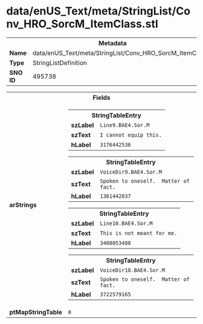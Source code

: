 <h1>data/enUS_Text/meta/StringList/Conv_HRO_SorcM_ItemClass.stl</h1><table><tr><th colspan="100%">Metadata</th></tr><tr><td><b>Name</b></td><td>data/enUS_Text/meta/StringList/Conv_HRO_SorcM_ItemClass.stl</td></tr><tr><td><b>Type</b></td><td>StringListDefinition</td></tr><tr><td><b>SNO ID</b></td><td>495738</td></tr></table>

<table><tr><th colspan="100%">Fields</th></tr><tr><td><b>arStrings</b></td><td><table><tr><th colspan="100%">StringTableEntry</th></tr><tr><td><b>szLabel</b></td><td><code>Line9.BAE4.Sor.M</code></td></tr><tr><td><b>szText</b></td><td><code>I cannot equip this.</code></td></tr><tr><td><b>hLabel</b></td><td><code>3176442536</code></td></tr></table>


<table><tr><th colspan="100%">StringTableEntry</th></tr><tr><td><b>szLabel</b></td><td><code>VoiceDir9.BAE4.Sor.M</code></td></tr><tr><td><b>szText</b></td><td><code>Spoken to oneself.  Matter of fact.</code></td></tr><tr><td><b>hLabel</b></td><td><code>1361442037</code></td></tr></table>


<table><tr><th colspan="100%">StringTableEntry</th></tr><tr><td><b>szLabel</b></td><td><code>Line10.BAE4.Sor.M</code></td></tr><tr><td><b>szText</b></td><td><code>This is not meant for me.</code></td></tr><tr><td><b>hLabel</b></td><td><code>3488053488</code></td></tr></table>


<table><tr><th colspan="100%">StringTableEntry</th></tr><tr><td><b>szLabel</b></td><td><code>VoiceDir10.BAE4.Sor.M</code></td></tr><tr><td><b>szText</b></td><td><code>Spoken to oneself.  Matter of fact.</code></td></tr><tr><td><b>hLabel</b></td><td><code>3722579165</code></td></tr></table>


</td></tr><tr><td><b>ptMapStringTable</b></td><td><code>0</code></td></tr></table>

